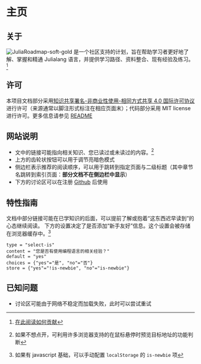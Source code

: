 # 主页
## 关于
![JuliaRoadmap-soft-gold](https://img.shields.io/badge/JuliaRoadmap-soft-gold) 是一个社区支持的计划，旨在帮助学习者更好地了解、掌握和精通 Julialang 语言，并提供学习路径、资料整合、现有经验及练习。[^1]

## 许可
本项目文档部分采用[知识共享署名-非商业性使用-相同方式共享 4.0 国际许可协议](https://creativecommons.org/licenses/by-nc-sa/4.0/)进行许可（来源通常以脚注形式标注在相应页面末）；代码部分采用 MIT license 进行许可。更多信息请参见 [README](https://github.com/JuliaRoadmap/zh#README)

## 网站说明
- 文中的链接可能指向相关知识、您已读过或未读过的内容。[^2]
- 上方的齿轮状按钮可以用于调节亮暗色模式
- 侧边栏表示推荐的阅读顺序，可以用于跳转到指定页面与二级标题（其中章节名跳转到索引页面：**部分文档不在侧边栏中显示**）
- 下方的讨论区可以在注册 [Github](../knowledge/github.md) 后使用

## 特性指南
文档中部分链接可能在已学知识的后面，可以提前了解或抱着“这东西迟早读到”的心态继续阅读。
下方的设置决定了是否添加“新手友好”信息。这个设置会被存储在浏览器缓存中。[^3]

```insert-setting
type = "select-is"
content = "您是否有使用编程语言的相关经验？"
default = "yes"
choices = {"yes"="是", "no"="否"}
store = {"yes"="!is-newbie", "no"="is-newbie"}
```

## 已知问题
- 讨论区可能由于网络不稳定而加载失败，此时可以尝试重试

[^1]: [在此阅读如何贡献](https://github.com/JuliaRoadmap/zh/blob/master/CONTRIBUTING.md)
[^2]: 如果不想点开，可利用许多浏览器支持的在鼠标悬停时预览目标地址的功能判断
[^3]: 如果有 javascript 基础，可以手动配置 `localStorage` 的 `is-newbie` 项
